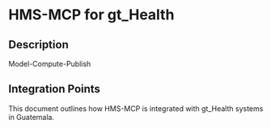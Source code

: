 # HMS-MCP for gt_Health

## Description

Model-Compute-Publish

## Integration Points

This document outlines how HMS-MCP is integrated with gt_Health systems in Guatemala.
